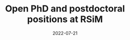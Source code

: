 ---
date: 2022-07-21
title: "Open PhD and postdoctoral positions at RSiM"
abstract:

text: |
    We are looking for Phd candidates and postdoctoral researchers to join our team. For details, visit this <a href="https://rsim.berlin/open-positions" target="_blank">link</a>.

main_page_image: hiring.jpg
image_copyright:
---
